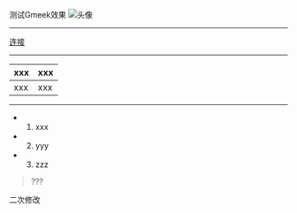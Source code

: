 测试Gmeek效果
![头像](https://avatars.githubusercontent.com/u/54849153?v=4)

---

[连接](https://github.com)

---

| xxx | xxx |
|-----|-----|
| xxx | xxx |

---

- 1. xxx
- 2. yyy
- 3. zzz

> ???

二次修改
